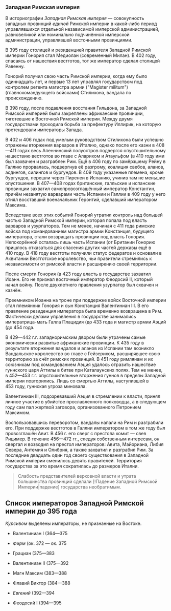 ### Западная Римская империя 
В историографии _Западная Римская империя_ — совокупность западных провинций _единой_ Римской империи в какой-либо период управлявшихся отдельной независимой имперской администрацией, равновеликой или номинально подчинённой имперской администрации, управлявшей восточными провинциями.

В 395 году столицей и резиденцией правителя Западной Римской империи Гонория стал Медиолан (современный Милан). В 402 году, спасаясь от нашествия вестготов, тот же император сделал столицей Равенну.

Гонорий получил свою часть Римской империи, когда ему было одиннадцать лет, и первые 13 лет управлял государством под контролем регента магистра армии ("Magister militum") (главнокомандующего войсками) Стилихона, вандала по происхождению.

В 398 году, после подавления восстания Гильдона, за Западной Римской империей были закреплены африканские провинции, тяготевшие к Восточной Римской империи. Между двумя государствами проходила борьба за префектуру Иллирик, на которую претендовали императоры Запада.

В 402 и 406 годах под умелым руководством Стилихона были успешно отражены вторжения варваров в Италию, однако после его казни в 408—411 годах весь Апеннинский полуостров подвергся опустошительному нашествию вестготов во главе с Аларихом и Атаульфом (в 410 году ими был захвачен и разграблен Рим. Ещё в 406 году по замёрзшему Рейну в Галлию прорвалась, подвергнув её разгрому, коалиция свебов, аланов, асдингов, силингов и бургундов. В 409 году указанные племена, кроме бургундов, перешли через Пиренеи в Испанию, учинив там не меньшие опустошения. В 407—408 годах британские, галльские и испанские провинции захватил самопровозглашённый император Константин, причём незанятую варварами часть Испании и Галлии в 409 году у него отнял восставший военачальник Геронтий, сделавший императором Максима. 

Вследствие всех этих событий Гонорий утратил контроль над большей частью Западной Римской империи, которая попала под власть варваров и узурпаторов. Тем не менее, начиная с 411 года римские войска под командованием магистра армии Констанция, будущего императора, стали возвращать провинции под власть Гонория. Непокорённой осталась лишь часть Испании (от Британии Гонорию пришлось отказаться для спасения других частей державы ещё в 410 году. В 418 году вестготы получили статус федератов и основали в Аквитании Вестготское королевство, чьи правители стремились к независимости от римской власти и расширению своей территории. 

После смерти Гонория (в 423 году власть в государстве захватил Иоанн. Его не признал восточный император Феодосий II, который начал войну. После двухлетнего правления узурпатор был схвачен и казнён.

Преемником Иоанна на троне при поддержке войск Восточной империи стал племянник Гонория и сын Констанция Валентиниан III. В его правление резиденция императора была временно возвращена в Рим. Фактически делами управления в государстве занимались императрица-мать Галла Плацидия (до 433 года и магистр армии Аэций (до 454 года.

В 429—442 г.г. западноримским двором были утрачены самые экономически развитые африканские провинции. К 435 году в результате вторжения вандалов и аланов из Испании там возникло Вандальское королевство во главе с Гейзерихом, расширявшее свою территорию за счёт римских провинций. В 451 году римлянам и их союзникам под командованием Аэция удалось отразить нашествие гуннского царя Аттилы в битве при Каталаунских полях. Тем не менее, в 452—453 г.г. опустошительные вторжения гуннов в пределы Западной империи повторились. Лишь со смертью Аттилы, наступившей в 453 году, гуннская угроза миновала.

Валентиниан III, подозревавший Аэция в стремлении к власти, принял личное участие в убийстве прославленного полководца, а в следующем году сам пал жертвой заговора, организованного Петронием Максимом.

Воспользовавшись переворотом, вандалы напали на Рим и разграбили его. При поддержке вестготов в Галлии императором в том же году был провозглашён Авит. В 456 г. его сверг с престола комит — свев Рицимер. В течение 456—472 гг., следуя собственным интересам, он свергал и возводил на престол императоров: Авита, Майориана, Либия Севера, Антемия и Олибрия, а также захватил и разграбил Рим. За последние двадцать один год своего существования в Западной Римской империи сменилось девять правителей. Территория государства за это время сократилась до размеров Италии. 

>Слабость представителей верховной власти и утрата большинства провинций сделали [!Падение Западной Римской Империи|падение] государства необратимым.

## Список императоров Западной Римской империи до 395 года

_Курсивом_ выделены императоры, не признанные на Востоке.

- Валентиниан I (364—375

- _Фирм_ (ок. 372 — ок. 375

- Грациан (375—383
- Валентиниан II (375—392
- Магн Максим (383—388
- Флавий Виктор (384—388
- _Евгений_ (392—394
- Феодосий I (394—395